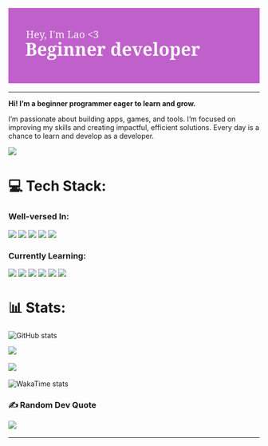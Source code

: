 ![Header](header.png)

---

**Hi! I’m a beginner programmer eager to learn and grow.**

I’m passionate about building apps, games, and tools. I’m focused on improving my skills and creating impactful, efficient solutions. Every day is a chance to learn and develop as a developer.

![](https://komarev.com/ghpvc/?username=Lao-82&style=for-the-badge)

# 💻 Tech Stack:
### Well-versed In:
![](https://img.shields.io/badge/Ubuntu-E95420?style=for-the-badge&logo=ubuntu&logoColor=white) ![](https://img.shields.io/badge/Adobe%20Illustrator-FF9A00?style=for-the-badge&logo=adobe%20illustrator&logoColor=white) ![](https://img.shields.io/badge/blender-%23F5792A.svg?style=for-the-badge&logo=blender&logoColor=white) ![](https://img.shields.io/badge/Canva-%2300C4CC.svg?&style=for-the-badge&logo=Canva&logoColor=white) ![](https://img.shields.io/badge/Krita-203759?style=for-the-badge&logo=krita&logoColor=EEF37B)

### Currently Learning:
![](https://img.shields.io/badge/GIT-E44C30?style=for-the-badge&logo=git&logoColor=white) ![](https://img.shields.io/badge/Arch_Linux-1793D1?style=for-the-badge&logo=arch-linux&logoColor=white) ![](https://img.shields.io/badge/Linux-FCC624?style=for-the-badge&logo=linux&logoColor=black) ![](https://img.shields.io/badge/Python-3776AB?style=for-the-badge&logo=python&logoColor=white) ![](https://img.shields.io/badge/Lua-2C2D72?style=for-the-badge&logo=lua&logoColor=white) ![](https://img.shields.io/badge/NeoVim-%2357A143.svg?&style=for-the-badge&logo=neovim&logoColor=white) 

# 📊 Stats:
![GitHub stats](https://github-readme-stats.vercel.app/api?username=Lao-82&show_icons=true&theme=omni)

![](https://github-readme-streak-stats.herokuapp.com/?user=Lao-82&theme=omni&hide_border=false)

![](https://github-readme-stats.vercel.app/api/top-langs/?username=Lao-82&theme=omni&hide_border=false&include_all_commits=true&count_private=true&layout=compact)

![WakaTime stats](https://github-readme-stats.vercel.app/api/wakatime?username=Lao-82&theme=omni)

### ✍️ Random Dev Quote
![](https://quotes-github-readme.vercel.app/api?type=horizontal&theme=omni)

---
